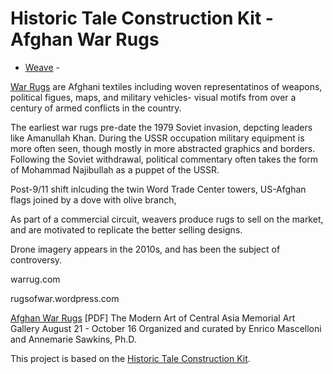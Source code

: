 # Historic Tale Construction Kit - Afghan War Rugs

- [Weave](http://conradconrad.github.io/warrugs) -

[War Rugs](https://en.wikipedia.org/wiki/War_rugs) are Afghani textiles including woven representatinos of weapons, political figues, maps, and military vehicles- visual motifs from over a century of armed conflicts in the country. 

The earliest war rugs pre-date the 1979 Soviet invasion, depcting leaders like Amanullah Khan. During the USSR occupation military equipment is more often seen, though mostly in more abstracted graphics and borders. Following the Soviet withdrawal, political commentary often takes the form of Mohammad Najibullah as a puppet of the USSR.

Post-9/11 shift inlcuding the twin Word Trade Center towers, US-Afghan flags joined by a dove with olive branch, 

As part of a commercial circuit, weavers produce rugs to sell on the market, and are motivated to replicate the better selling designs. 

Drone imagery appears in the 2010s, and has been the subject of controversy. 

warrug.com

rugsofwar.wordpress.com

[Afghan War Rugs](https://mag.rochester.edu/wp-content/uploads/2016/01/Afghan-War-Rugs_Brochure_2016.pdf) [PDF]
The Modern Art of Central Asia
Memorial Art Gallery August 21 - October 16
Organized and curated by Enrico Mascelloni and Annemarie Sawkins, Ph.D.

This project is based on the [Historic Tale Construction Kit](https://github.com/htck/bayeux).
